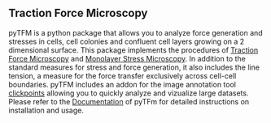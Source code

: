 ## Traction Force Microscopy

pyTFM is a python package that allows you to analyze force generation and stresses in cells, cell colonies and confluent cell layers growing on a 2 dimensional surface. This package implements the procedures of [Traction Force Microscopy](https://www.ncbi.nlm.nih.gov/pubmed/11832345) and [Monolayer Stress Microscopy](https://journals.plos.org/plosone/article?id=10.1371/journal.pone.0055172). In addition to the standard measures for stress and force generation, it
also includes the line tension, a measure for the force transfer exclusively across cell-cell boundaries. 
pyTFM includes an addon for the image annotation tool [clickpoints](https://clickpoints.readthedocs.io/en/latest/) allowing you to quickly analyze and vizualize large datasets.
Please refer to the [Documentation](https://pytfm.readthedocs.io/en/latest/) of pyTFm for detailed instructions on installation and usage.
